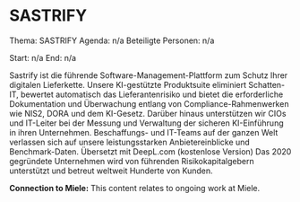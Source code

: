 # SASTRIFY
Thema: SASTRIFY
Agenda: n/a
Beteiligte Personen: n/a

Start: n/a
End: n/a

Sastrify ist die führende Software-Management-Plattform zum Schutz Ihrer digitalen Lieferkette. Unsere KI-gestützte Produktsuite eliminiert Schatten-IT, bewertet automatisch das Lieferantenrisiko und bietet die erforderliche Dokumentation und Überwachung entlang von Compliance-Rahmenwerken wie NIS2, DORA und dem KI-Gesetz. Darüber hinaus unterstützen wir CIOs und IT-Leiter bei der Messung und Verwaltung der sicheren KI-Einführung in ihren Unternehmen. Beschaffungs- und IT-Teams auf der ganzen Welt verlassen sich auf unsere leistungsstarken Anbietereinblicke und Benchmark-Daten. Übersetzt mit DeepL.com (kostenlose Version) Das 2020 gegründete Unternehmen wird von führenden Risikokapitalgebern unterstützt und betreut weltweit Hunderte von Kunden.

**Connection to Miele:** This content relates to ongoing work at Miele.
